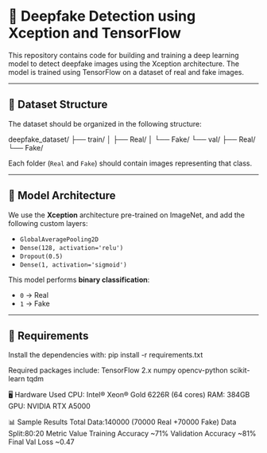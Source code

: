 # 🧠 Deepfake Detection using Xception and TensorFlow

This repository contains code for building and training a deep learning model to detect deepfake images using the Xception architecture. The model is trained using TensorFlow on a dataset of real and fake images.

---
## 📁 Dataset Structure
The dataset should be organized in the following structure:

deepfake_dataset/
├── train/
│ ├── Real/
│ └── Fake/
└── val/
├── Real/
└── Fake/

Each folder (`Real` and `Fake`) should contain images representing that class.

---

## 🚀 Model Architecture
We use the **Xception** architecture pre-trained on ImageNet, and add the following custom layers:

- `GlobalAveragePooling2D`
- `Dense(128, activation='relu')`
- `Dropout(0.5)`
- `Dense(1, activation='sigmoid')`

This model performs **binary classification**:  
- `0` → Real  
- `1` → Fake

---

## 🧪 Requirements
Install the dependencies with:
pip install -r requirements.txt

Required packages include:
TensorFlow 2.x
numpy
opencv-python
scikit-learn
tqdm

🖥️ Hardware Used
CPU: Intel® Xeon® Gold 6226R (64 cores)
RAM: 384GB
GPU: NVIDIA RTX A5000

📊 Sample Results
Total Data:140000 (70000 Real +70000 Fake)
Data Split:80:20
Metric	Value
Training Accuracy	~71%
Validation Accuracy	~81%
Final Val Loss	~0.47
